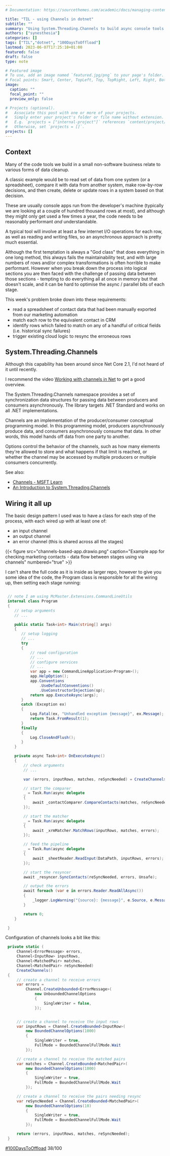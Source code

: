 ```yaml
---
# Documentation: https://sourcethemes.com/academic/docs/managing-content/

title: "TIL - using Channels in dotnet"
subtitle: ""
summary: "Using System.Threading.Channels to build async console tools."
authors: ["synesthesia"]
categories: []
tags: ["TIL","dotnet", "100DaysToOffload"]
lastmod: 2023-06-07T17:25:10+01:00
featured: false
draft: false
type: note

# Featured image
# To use, add an image named `featured.jpg/png` to your page's folder.
# Focal points: Smart, Center, TopLeft, Top, TopRight, Left, Right, BottomLeft, Bottom, BottomRight.
image:
  caption: ""
  focal_point: ""
  preview_only: false

# Projects (optional).
#   Associate this post with one or more of your projects.
#   Simply enter your project's folder or file name without extension.
#   E.g. `projects = ["internal-project"]` references `content/project/deep-learning/index.md`.
#   Otherwise, set `projects = []`.
projects: []
---
```

## Context

Many of the code tools we build in a small non-software business relate to various forms of data cleanup. 

A classic example would be to read set of data from one system (or a spreadsheet), compare it with data from another system, make row-by-row decisions, and then create, delete or update rows in a system based on that decision.

These are usually console apps run from the developer's machine (typically we are looking at a couple of hundred thousand rows at most), and although they might only get used a few times a year, the code needs to be reasonably performant *and* understandable.

A typical tool will involve at least a few internet I/O operations for each row, as well as reading and writing files, so an asynchronous approach is pretty much essential.

Although the first temptation is always a "God class" that does everything in one long method, this always fails the maintainability test, and with large numbers of rows and/or complex transformations is often horrible to make performant. However when you break down the process into logical sections you are then faced with the challenge of passing data between those sections - tempting to do everything all at once in memory but that doesn't scale, and it can be hard to optimise the async / parallel bits of each stage.

This week's problem broke down into these requirements:

- read a spreadsheet of contact data that had been manually exported from our marketing automation
- match each row to the equivalent contact in CRM
- identify rows which failed to match on any of a handful of critical fields (i.e. historical sync failures)
- trigger existing cloud logic to resync the erroneous rows

## System.Threading.Channels

Although this capability has been around since Net Core 2.1, I'd not heard of it until recently.

I recommend the video [Working with channels in Net](https://learn.microsoft.com/en-us/shows/on-net/working-with-channels-in-net) to get a good overview.

The System.Threading.Channels namespace provides a set of synchronization data structures for passing data between producers and consumers asynchronously. The library targets .NET Standard and works on all .NET implementations.

Channels are an implementation of the producer/consumer conceptual programming model. In this programming model, producers asynchronously produce data, and consumers asynchronously consume that data. In other words, this model hands off data from one party to another. 

Options control the behavior of the channels, such as how many elements they're allowed to store and what happens if that limit is reached, or whether the channel may be accessed by multiple producers or multiple consumers concurrently.


See also:
  - [Channels - MSFT Learn](https://learn.microsoft.com/en-us/dotnet/core/extensions/channels)
  - [An Introduction to System.Threading.Channels](https://devblogs.microsoft.com/dotnet/an-introduction-to-system-threading-channels/)


## Wiring it all up

The basic design pattern I used was to have a class for each step of the process, with each wired up with at least one of:

- an input channel
- an output channel
- an error channel (this is shared across all the stages)

{{< figure src="channels-based-app.drawio.png" caption="Example app for checking marketing contacts - data flow between stages using via channels" numbered="true" >}}

I can't share the full code as it is inside as larger repo, however to give you some idea of the code, the Program class is responsible for all the wiring up, then setting each stage running:

```csharp

 // note I am using McMaster.Extensions.CommandLineUtils
 internal class Program
 {
    // setup arguments
    // ...

    public static Task<int> Main(string[] args)
    {
       // setup logging
       // ...
       try
       {
           // read configuration
           // ...
           // configure services
           // ...
           var app = new CommandLineApplication<Program>();
           app.HelpOption();
           app.Conventions
               .UseDefaultConventions()
               .UseConstructorInjection(sp);
           return app.ExecuteAsync(args);
       }
       catch (Exception ex)
       {
           Log.Fatal(ex, "Unhandled exception {message}", ex.Message);
           return Task.FromResult(1);
       }
       finally
       {
           Log.CloseAndFlush();
       }
    }

    private async Task<int> OnExecuteAsync()
    {
        // check arguments
        // ...

        var (errors, inputRows, matches, reSyncNeeded) = CreateChannels();

        // start the comparer
        _ = Task.Run(async delegate
        {
            await _contactComparer.CompareContacts(matches, reSyncNeeded, errors);
        });

        // start the matcher
        _ = Task.Run(async delegate
        {
            await _xrmMatcher.MatchRows(inputRows, matches, errors);
        });

        // feed the pipeline
        _ = Task.Run(async delegate
        {
            await _sheetReader.ReadInput(DataPath, inputRows, errors);
        });

        // start the resyncer
        await _resyncer.SyncContacts(reSyncNeeded, errors, Unsafe);

        // output the errors
        await foreach (var e in errors.Reader.ReadAllAsync())
        {
            _logger.LogWarning("{source}: {message}", e.Source, e.Message);
        }

        return 0;
    }

 }

```

Configuration of channels looks a bit like this:

```csharp
 private static (
     Channel<ErrorMessage> errors, 
     Channel<InputRow> inputRows, 
     Channel<MatchedPair> matches, 
     Channel<MatchedPair> reSyncNeeded)
     CreateChannels()
 {
     // create a channel to receive errors
     var errors =
         Channel.CreateUnbounded<ErrorMessage>(
             new UnboundedChannelOptions
             {
                 SingleWriter = false,
             });


     // create a channel to receive the input rows
     var inputRows = Channel.CreateBounded<InputRow>(
         new BoundedChannelOptions(1000)
         {
             SingleWriter = true,
             FullMode = BoundedChannelFullMode.Wait
         });

     // create a channel to receive the matched pairs
     var matches = Channel.CreateBounded<MatchedPair>(
         new BoundedChannelOptions(1000)
         {
             SingleWriter = true,
             FullMode = BoundedChannelFullMode.Wait
         });

     // create a channel to receive the pairs needing resync
     var reSyncNeeded = Channel.CreateBounded<MatchedPair>(
         new BoundedChannelOptions(10)
         {
             SingleWriter = true,
             FullMode = BoundedChannelFullMode.Wait
         });

     return (errors, inputRows, matches, reSyncNeeded);
 }
```

[#100DaysToOffload](https://100daystooffload.com/) 38/100
